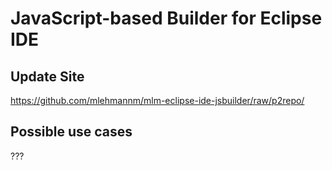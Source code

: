 JavaScript-based Builder for Eclipse IDE
========================================

Update Site
-----------

https://github.com/mlehmannm/mlm-eclipse-ide-jsbuilder/raw/p2repo/

Possible use cases
------------------

???
